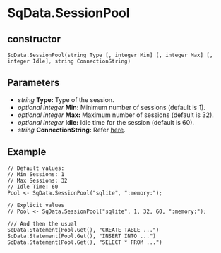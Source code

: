 # SqData.SessionPool

## constructor

```squirrel
SqData.SessionPool(string Type [, integer Min] [, integer Max] [, integer Idle], string ConnectionString)
```

## Parameters

* *string* **Type:** Type of the session.
* *optional integer* **Min:** Minimum number of sessions (default is 1).
* *optional integer* **Max:** Maximum number of sessions (default is 32).
* *optional integer* **Idle:** Idle time for the session (default is 60).
* *string* **ConnectionString:** Refer [here](https://github.com/VCMP-SqMod/SqMod/blob/d853e86d189c18c5d2f5b4ccacc5a54d581efcea/vendor/POCO/Data/MySQL/include/Poco/Data/MySQL/SessionImpl.h#L45).

## Example

```squirrel
// Default values:
// Min Sessions: 1
// Max Sessions: 32
// Idle Time: 60
Pool <- SqData.SessionPool("sqlite", ":memory:");

// Explicit values
// Pool <- SqData.SessionPool("sqlite", 1, 32, 60, ":memory:");

/// And then the usual
SqData.Statement(Pool.Get(), "CREATE TABLE ...")
SqData.Statement(Pool.Get(), "INSERT INTO ...")
SqData.Statement(Pool.Get(), "SELECT * FROM ...")
```